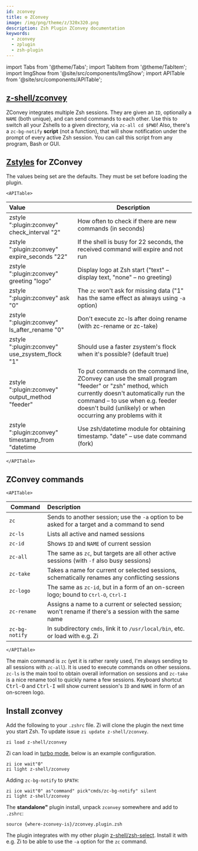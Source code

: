 ```yaml
---
id: zconvey
title: ⚙️ ZConvey
image: /img/png/theme/z/320x320.png
description: Zsh Plugin ZConvey documentation
keywords:
  - zconvey
  - zplugin
  - zsh-plugin
---
```


<!-- @format -->

import Tabs from '@theme/Tabs'; import TabItem from '@theme/TabItem'; import ImgShow from '@site/src/components/ImgShow'; import APITable from '@site/src/components/APITable';

## <i class="fa-brands fa-github"></i> [z-shell/zconvey][]

ZConvey integrates multiple Zsh sessions. They are given an `ID`, optionally a `NAME` (both unique), and can send commands to each other. Use this to switch all your Zshells to a given directory, via `zc-all cd $PWD`! Also, there's a `zc-bg-notify` **script** (not a function), that will show notification under the prompt of every active Zsh session. You can call this script from any program, Bash or GUI.

<ImgShow
  img="/img/cast/gif/zsh/zconvey.gif"
  alt="ZConvey Preview"
/>

## [Zstyles](/search?q=zstyle) for ZConvey

The values being set are the defaults. They must be set before loading the plugin.

```mdx-code-block
<APITable>
```

| Value                                             | Description                                                                                                                                                                                                                                      |
| :------------------------------------------------ | ------------------------------------------------------------------------------------------------------------------------------------------------------------------------------------------------------------------------------------------------ |
| zstyle ":plugin:zconvey" check_interval "2"       | How often to check if there are new commands (in seconds)                                                                                                                                                                                        |
| zstyle ":plugin:zconvey" expire_seconds "22"      | If the shell is busy for 22 seconds, the received command will expire and not run                                                                                                                                                                |
| zstyle ":plugin:zconvey" greeting "logo"          | Display logo at Zsh start ("text" – display text, "none" – no greeting)                                                                                                                                                                          |
| zstyle ":plugin:zconvey" ask "0"                  | The `zc` won't ask for missing data ("1" has the same effect as always using `-a` option)                                                                                                                                                        |
| zstyle ":plugin:zconvey" ls_after_rename "0"      | Don't execute zc-ls after doing rename (with zc-rename or zc-take)                                                                                                                                                                               |
| zstyle ":plugin:zconvey" use_zsystem_flock "1"    | Should use a faster zsystem's flock when it's possible? (default true)                                                                                                                                                                           |
| zstyle ":plugin:zconvey" output_method "feeder"   | To put commands on the command line, ZConvey can use the small program "feeder" or "zsh" method, which currently doesn't automatically run the command – to use when e.g. feeder doesn't build (unlikely) or when occurring any problems with it |
| zstyle ":plugin:zconvey" timestamp_from "datetime | Use zsh/datetime module for obtaining timestamp. "date" – use date command (fork)                                                                                                                                                                |

```mdx-code-block
</APITable>
```

## ZConvey commands

```mdx-code-block
<APITable>
```

| Command        | Description                                                                                            |
| -------------- | :----------------------------------------------------------------------------------------------------- |
| `zc`           | Sends to another session; use the `-a` option to be asked for a target and a command to send           |
| `zc-ls`        | Lists all active and named sessions                                                                    |
| `zc-id`        | Shows `ID` and `NAME` of current session                                                               |
| `zc-all`       | The same as `zc`, but targets are all other active sessions (with `-f` also busy sessions)             |
| `zc-take`      | Takes a name for current or selected sessions, schematically renames any conflicting sessions          |
| `zc-logo`      | The same as `zc-id`, but in a form of an on-screen logo; bound to <kbd>Ctrl-O</kbd>, <kbd>Ctrl-I</kbd> |
| `zc-rename`    | Assigns a name to a current or selected session; won't rename if there's a session with the same name  |
| `zc-bg-notify` | In subdirectory `cmds`, link it to `/usr/local/bin`, etc. or load with e.g. Zi                         |

```mdx-code-block
</APITable>
```

The main command is `zc` (yet it is rather rarely used, I'm always sending to all sessions with `zc-all`). It is used to execute commands on other sessions. `zc-ls` is the main tool to obtain overall information on sessions and `zc-take` is a nice rename tool to quickly name a few sessions. Keyboard shortcut <kbd>Ctrl-O</kbd> and <kbd>Ctrl-I</kbd> will show current session's `ID` and `NAME` in form of an on-screen logo.

## Install zconvey

<Tabs>
  <TabItem value="zi" label="Zi" default>

Add the following to your `.zshrc` file. Zi will clone the plugin the next time you start Zsh. To update issue `zi update z-shell/zconvey`.

```shell
zi load z-shell/zconvey
```

Zi can load in [turbo mode](/search?q=turbo+and+lucid), below is an example configuration.

```shell showLineNumbers
zi ice wait"0"
zi light z-shell/zconvey
```

Adding `zc-bg-notify` to `$PATH`:

```shell showLineNumbers
zi ice wait"0" as"command" pick"cmds/zc-bg-notify" silent
zi light z-shell/zconvey
```

  </TabItem>
  <TabItem value="standalone" label="Standalone" default>

The **standalone"** plugin install, unpack `zconvey` somewhere and add to `.zshrc`:

```shell
source {where-zconvey-is}/zconvey.plugin.zsh
```

  </TabItem>
</Tabs>

The plugin integrates with my other plugin [z-shell/zsh-select][]. Install it with e.g. Zi to be able to use the `-a` option for the `zc` command.

<!-- end-of-file -->
<!-- links -->

[z-shell/zconvey]: https://github.com/z-shell/zconvey
[z-shell/zsh-select]: https://github.com/z-shell/zsh-select

